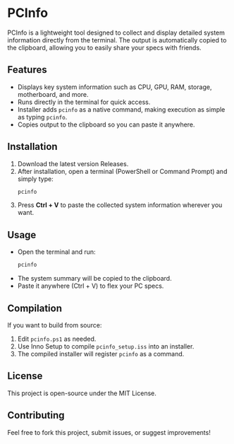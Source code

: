 # PCInfo

PCInfo is a lightweight tool designed to collect and display detailed system information directly from the terminal. The output is automatically copied to the clipboard, allowing you to easily share your specs with friends.

## Features
- Displays key system information such as CPU, GPU, RAM, storage, motherboard, and more.
- Runs directly in the terminal for quick access.
- Installer adds `pcinfo` as a native command, making execution as simple as typing `pcinfo`.
- Copies output to the clipboard so you can paste it anywhere.

## Installation
1. Download the latest version Releases.
2. After installation, open a terminal (PowerShell or Command Prompt) and simply type:
   ```powershell
   pcinfo
   ```
3. Press **Ctrl + V** to paste the collected system information wherever you want.

## Usage
- Open the terminal and run:
  ```powershell
  pcinfo
  ```
- The system summary will be copied to the clipboard.
- Paste it anywhere (Ctrl + V) to flex your PC specs.

## Compilation
If you want to build from source:
1. Edit `pcinfo.ps1` as needed.
2. Use Inno Setup to compile `pcinfo_setup.iss` into an installer.
3. The compiled installer will register `pcinfo` as a command.

## License
This project is open-source under the MIT License.

## Contributing
Feel free to fork this project, submit issues, or suggest improvements!

